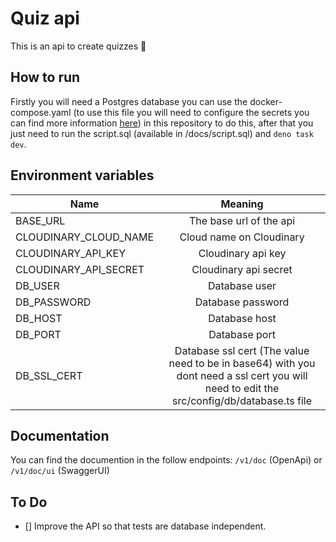 # Quiz api

This is an api to create quizzes 🧠

## How to run

Firstly you will need a Postgres database you can use the docker-compose.yaml
(to use this file you will need to configure the secrets you can find more
information [here](https://docs.docker.com/compose/use-secrets/)) in this
repository to do this, after that you just need to run the script.sql (available
in /docs/script.sql) and `deno task dev`.

## Environment variables

| Name                  |                                                                  Meaning                                                                  |
| --------------------- | :---------------------------------------------------------------------------------------------------------------------------------------: |
| BASE_URL              |                                                          The base url of the api                                                          |
| CLOUDINARY_CLOUD_NAME |                                                         Cloud name on Cloudinary                                                          |
| CLOUDINARY_API_KEY    |                                                            Cloudinary api key                                                             |
| CLOUDINARY_API_SECRET |                                                           Cloudinary api secret                                                           |
| DB_USER               |                                                               Database user                                                               |
| DB_PASSWORD           |                                                             Database password                                                             |
| DB_HOST               |                                                               Database host                                                               |
| DB_PORT               |                                                               Database port                                                               |
| DB_SSL_CERT           | Database ssl cert (The value need to be in base64) with you dont need a ssl cert you will need to edit the src/config/db/database.ts file |

## Documentation

You can find the documention in the follow endpoints: `/v1/doc` (OpenApi) or
`/v1/doc/ui` (SwaggerUI)

## To Do

- [] Improve the API so that tests are database independent.
